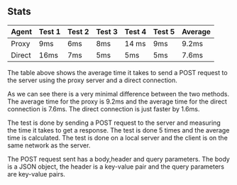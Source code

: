 ## Stats

| Agent | Test 1 | Test 2 | Test 3 | Test 4 | Test 5 | Average |
|----|----|----|----|----|----|----|
| Proxy | 9ms | 6ms | 8ms | 14 ms | 9ms | 9.2ms |
| Direct | 16ms | 7ms | 5ms | 5ms | 5ms | 7.6ms |

The table above shows the average time it takes to send a POST request to the server using the proxy server and a direct connection.


As we can see there is a very minimal difference between the two methods. The average time for the proxy is 9.2ms and the average time for the direct connection is 7.6ms. The direct connection is just faster by 1.6ms.

The test is done by sending a POST request to the server and measuring the time it takes to get a response. The test is done 5 times and the average time is calculated. The test is done on a local server and the client is on the same network as the server.

The POST request sent has a body,header and query parameters. The body is a JSON object, the header is a key-value pair and the query parameters are key-value pairs.
